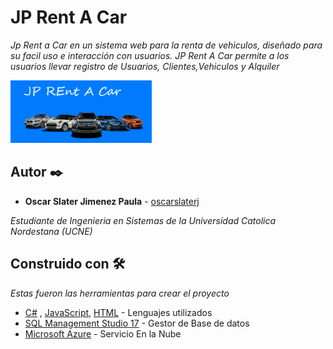 # JP Rent A Car

_Jp Rent a Car en un sistema  web para la renta de vehiculos, diseñado para su facil uso e interacción con usuarios._
_JP Rent A Car permite a los usuarios llevar registro de Usuarios, Clientes,Vehiculos y Alquiler_


![](header.PNG)



## Autor ✒️

* **Oscar Slater Jimenez Paula** -  [oscarslaterj](https://github.com/oscarslaterjd)

_Estudiante de Ingenieria en Sistemas de la Universidad Catolica Nordestana (UCNE)_



## Construido con 🛠️

_Estas fueron las herramientas para crear el proyecto_

* [C#](https://docs.microsoft.com/en-us/dotnet/csharp/) , [JavaScript](https://www.javascript.com/), [HTML](https://developer.mozilla.org/es/docs/Web/HTML)  - Lenguajes utilizados
* [SQL Management Studio 17](https://docs.microsoft.com/en-us/sql/ssms/download-sql-server-management-studio-ssms?view=sql-server-2017/) - Gestor de Base de datos
* [Microsoft Azure](https://azure.microsoft.com/es-es/) - Servicio En la Nube

